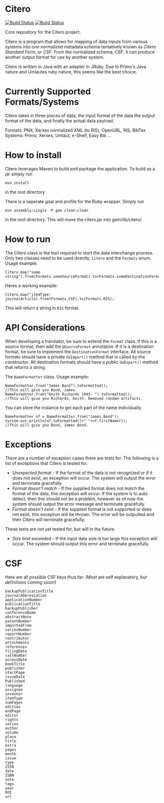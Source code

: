 Citero
==========
[![Build Status](http://jenkins1.bobst.nyu.edu/view/Citation/job/Citero/badge/icon)](http://jenkins1.bobst.nyu.edu/view/Citation/job/Citero/)
[![Build Status](https://travis-ci.org/NYULibraries/citero.png?branch=development)](https://travis-ci.org/NYULibraries/citero)

Core repository for the Citero project.

Citero is a program that allows for mapping of data inputs from various systems into one normalized metadata schema
tentatively known as *Citero Standard Form*, or *CSF*. From the normalized schema, *CSF*, it can produce another output
format for use by another system.

Citero is written in Java with an adapter in JRuby. Due to Primo's Java nature and Umlautes ruby nature, this seems like the best choice.

Currently Supported Formats/Systems
===================================
Citero takes in three pieces of data, the input format of the data the output format of the data, and finally the actual data payload. 

Formats: PNX, Xerxes normalized XML (to RIS), OpenURL, RIS, BibTex
Systems: Primo, Xerxes, Umlaut, e-Shelf, Easy Bib ...

How to install
==============
Citero leverages Maven to build and package the application. To build as a jar simply run

	mvn install

in the root directory

There is a seperate goal and profile for the Ruby wrapper. Simply run

	mvn assembly:single -P gem clean:clean

in the root directory. This will move the citero.jar into gem/lib/citero/

How to run
==========

The Citero class is the tool required to start the data interchange process. Only two classes need to be used directly, `Citero` and the `Formats` enum.
Usage example:

	Citero.map("some string").from(Formats.someSourceFormat).to(Formats.someDestinationFormat);
	
Heres a working example:

	Citero.map("itemType: journalArticle).from(Formats.CSF).to(Formats.RIS);
	
This will return a string in `RIS` format.

API Considerations
==========

When developing a translator, be sure to extend the `Format` class. If this is a source format, then add the `@SourceFormat` annotation. If it is a destination format, be sure to implement the `DestinationFormat` interface. All source formats should have a private `doImport()` method that is called by the constructor. All destination formats should have a public `doExport()` method that returns a string.

The `NameFormatter` class.
Usage example:

	NameFormatter.from("James Bond").toFormatted();
	//This will give you Bond, James.
	NameFormatter.from("Keith Richards 1943- ").toFormatted();
	//This will give you Richards, Keith. Removed random artifacts.
	
You can store the instance to get each part of the name individually.
	
	NameFormatter nf = NameFormatter.from("James Bond");
	System.out.println(nf.toFormatted()+" "+nf.firstName());
	//This will give you Bond, James Bond.

Exceptions
==========
There are a number of exception cases there are tests for. The following is a list of exceptions that Citero is
tested for.
- *Unexpected format* - If the format of the data is not recognized or if it does not exist, an exception will occur. The system will output the error and terminate gracefully.
- *Format doesn't match* - If the supplied format does not match the format of the data, this exception will occur. If the system is to auto detect, then this should not be a problem, however as of now the system should output the error message and terminate gracefully.
- *Format doesn't exist* - If the supplied format is not supported or does not exist, this exception will be thrown. The error will be outputted and then Citero will terminate gracefully.

These tests are not yet tested for, but will in the future.
- *Size limit exceeded* - If the input data size is too large this exception will occur. The system should output this error and
						terminate gracefully.

CSF
=====

Here are all possible CSF keys thus far: (Most are self explanatory, but definitions coming soon!)

	backupPublicationTitle
	journalAbbreviation
	applicationNumber
	publicationTitle
	backupPublisher
	conferenceName
	abstractNote
	patentNumber
	importedFrom
	seriesNumber
	reportNumber
	contributor
	attachments
	references
	filingDate
	callNumber
	accessDate
	bookTitle
	publisher
	startPage
	issueDate
	Published
	language
	assignee
	inventor
	itemType
	numPages
	edition
	endPage
	editor
	rights
	series
	author
	volume
	place
	title
	extra
	pages
	month
	issue
	type
	ISSN
	date
	ISBN
	note
	tags
	year
	DOI
	url